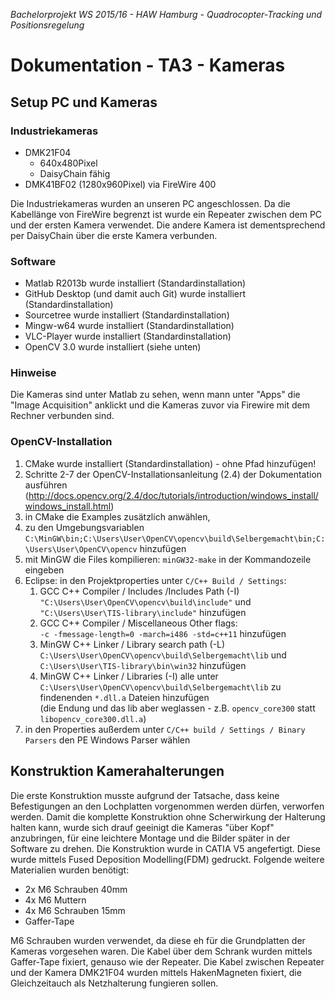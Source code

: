 *Bachelorprojekt WS 2015/16 - HAW Hamburg - Quadrocopter-Tracking und Positionsregelung*
# Dokumentation - TA3 - Kameras


## Setup PC und Kameras

### Industriekameras

- DMK21F04
	- 640x480Pixel
	- DaisyChain fähig
- DMK41BF02 (1280x960Pixel) via FireWire 400

Die Industriekameras wurden an unseren PC angeschlossen. Da die Kabellänge von FireWire begrenzt ist wurde ein Repeater zwischen dem PC und der ersten Kamera verwendet. Die andere Kamera ist dementsprechend per DaisyChain über die erste Kamera verbunden.

### Software

- Matlab R2013b wurde installiert (Standardinstallation)
- GitHub Desktop (und damit auch Git) wurde installiert (Standardinstallation)
- Sourcetree wurde installiert (Standardinstallation)
- Mingw-w64 wurde installiert (Standardinstallation)
- VLC-Player wurde installiert (Standardinstallation)
- OpenCV 3.0 wurde installiert (siehe unten)

### Hinweise
Die Kameras sind unter Matlab zu sehen, wenn mann unter "Apps" die "Image Acquisition" anklickt und die Kameras zuvor via Firewire mit dem Rechner verbunden sind.

### OpenCV-Installation

1. CMake wurde installiert (Standardinstallation) - ohne Pfad hinzufügen!
2. Schritte 2-7 der OpenCV-Installationsanleitung (2.4) der Dokumentation ausführen (<http://docs.opencv.org/2.4/doc/tutorials/introduction/windows_install/windows_install.html>)
3. in CMake die Examples zusätzlich anwählen, 
4. zu den Umgebungsvariablen `C:\MinGW\bin;C:\Users\User\OpenCV\opencv\build\Selbergemacht\bin;C:\Users\User\OpenCV\opencv` hinzufügen
5. mit MinGW die Files kompilieren: `minGW32-make` in der Kommandozeile eingeben
6. Eclipse: in den Projektproperties unter `C/C++ Build / Settings`:
	1. GCC C++ Compiler / Includes /Includes Path (-I)  
	   `"C:\Users\User\OpenCV\opencv\build\include"` und `"C:\Users\User\TIS-library\include"`  hinzufügen
	2. GCC C++ Compiler / Miscellaneous Other flags:  
	   `-c -fmessage-length=0 -march=i486 -std=c++11` hinzufügen
	3. MinGW C++ Linker / Library search path (-L)  
	   `C:\Users\User\OpenCV\opencv\build\Selbergemacht\lib` und `C:\Users\User\TIS-library\bin\win32` hinzufügen 
	4. MinGW C++ Linker / Libraries (-I) alle unter  
	   `C:\Users\User\OpenCV\opencv\build\Selbergemacht\lib` zu findenenden `*.dll.a` Dateien hinzufügen  
	   (die Endung und das lib aber weglassen - z.B. `opencv_core300` statt `libopencv_core300.dll.a`)
7. in den Properties außerdem unter `C/C++ build / Settings / Binary Parsers` den PE Windows Parser wählen


## Konstruktion Kamerahalterungen
Die erste Konstruktion musste aufgrund der Tatsache, dass keine Befestigungen an den Lochplatten vorgenommen werden dürfen, verworfen werden. Damit die komplette Konstruktion ohne Scherwirkung der Halterung halten kann, wurde sich drauf geeinigt die Kameras "über Kopf" anzubringen, für eine leichtere Montage und die Bilder später in der Software zu drehen. Die Konstruktion wurde in CATIA V5 angefertigt. Diese wurde mittels Fused Deposition Modelling(FDM) gedruckt. Folgende weitere Materialien wurden benötigt:

- 2x M6 Schrauben 40mm
- 4x M6 Muttern
- 4x M6 Schrauben 15mm 
- Gaffer-Tape

M6 Schrauben wurden verwendet, da diese eh für die Grundplatten der Kameras vorgesehen waren. Die Kabel über dem Schrank wurden mittels Gaffer-Tape fixiert, genauso wie der Repeater. Die Kabel zwischen Repeater und der Kamera DMK21F04 wurden mittels HakenMagneten fixiert, die Gleichzeitauch als Netzhalterung fungieren sollen.

